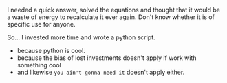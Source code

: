 I needed a quick answer, solved the equations and thought that it 
would be a waste of energy to recalculate it ever again.
Don't know whether it is of specific use for anyone.

So... I invested more time and wrote a python script. 
 - because python is cool.
 - because the bias of lost investments doesn't apply if work with something cool
 - and likewise `you ain't gonna need it` doesn't apply either.


